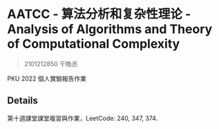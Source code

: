 # AATCC - 算法分析和复杂性理论 - Analysis of Algorithms and Theory of Computational Complexity

> 2101212850 干皓丞

PKU 2022 個人實驗報告作業


## Details

第十週課堂課堂複習與作業，LeetCode: 240, 347, 374.











